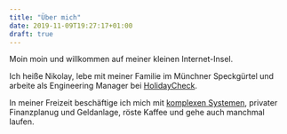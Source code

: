 ```yaml
---
title: "Über mich"
date: 2019-11-09T19:27:17+01:00
draft: true
---
```

Moin moin und willkommen auf meiner kleinen Internet-Insel.

Ich heiße Nikolay, lebe mit meiner Familie im Münchner Speckgürtel und arbeite als Engineering Manager bei [HolidayCheck](https://www.holidaycheck.de).

In meiner Freizeit beschäftige ich mich mit [komplexen Systemen](https://de.wikipedia.org/wiki/Cynefin-Framework), privater Finanzplanug und Geldanlage, röste Kaffee und gehe auch manchmal laufen.

